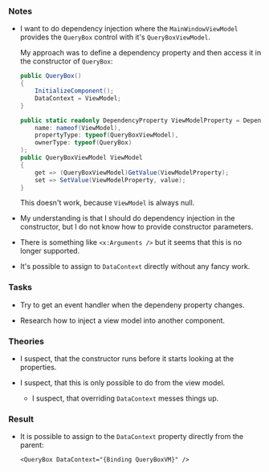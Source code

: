 ### Notes

-	I want to do dependency injection where the `MainWindowViewModel` provides the `QueryBox` control with it's `QueryBoxViewModel`.

	My approach was to define a dependency property and then access it in the constructor of `QueryBox`:

	```csharp
    public QueryBox()
    {
        InitializeComponent();
        DataContext = ViewModel;
    }

	public static readonly DependencyProperty ViewModelProperty = DependencyProperty.Register(
        name: nameof(ViewModel),
        propertyType: typeof(QueryBoxViewModel),
        ownerType: typeof(QueryBox)
    );
    public QueryBoxViewModel ViewModel
    {
        get => (QueryBoxViewModel)GetValue(ViewModelProperty);
        set => SetValue(ViewModelProperty, value);
    }
	```

    This doesn't work, because `ViewModel` is always null.

-   My understanding is that I should do dependency injection in the constructor, but I do not know how to provide
    constructor parameters.

-   There is something like `<x:Arguments />` but it seems that this is no longer supported.

-   It's possible to assign to `DataContext` directly without any fancy work.

### Tasks

-   Try to get an event handler when the dependeny property changes.

-   Research how to inject a view model into another component.

### Theories

-   I suspect, that the constructor runs before it starts looking at the properties.

-   I suspect, that this is only possible to do from the view model.

    -   I suspect, that overriding `DataContext` messes things up.

### Result

-   It is possible to assign to the `DataContext` property directly from the parent:

    ```xaml
    <QueryBox DataContext="{Binding QueryBoxVM}" />
    ```
